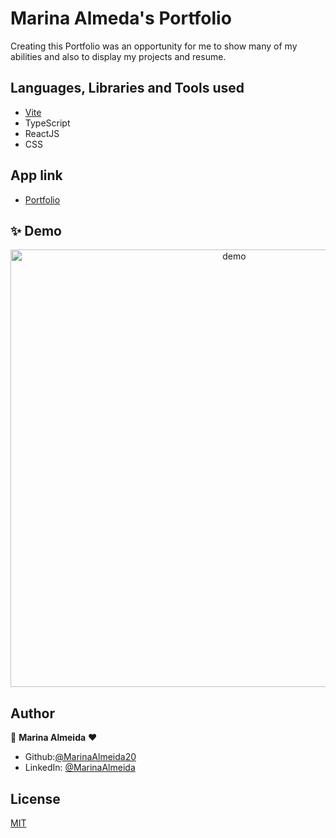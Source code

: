 # Marina Almeda's Portfolio

Creating this Portfolio was an opportunity for me to show many of my abilities and also to display my projects and resume.

## Languages, Libraries and Tools used

- [Vite](https://vitejs.dev/guide/why.html)
- TypeScript
- ReactJS
- CSS

## App link

- [Portfolio](https://marina-portifolio.netlify.app/)

## ✨ Demo

<p align="center">
  <img width="700" align="center" src="" alt="demo"/>
</p>

## Author

👤 **Marina Almeida** ❤️

- Github:[@MarinaAlmeida20](https://github.com/MarinaAlmeida20)
- LinkedIn: [@MarinaAlmeida](https://www.linkedin.com/in/marinaalmeida20/)

## License

[MIT](https://choosealicense.com/licenses/mit/)
